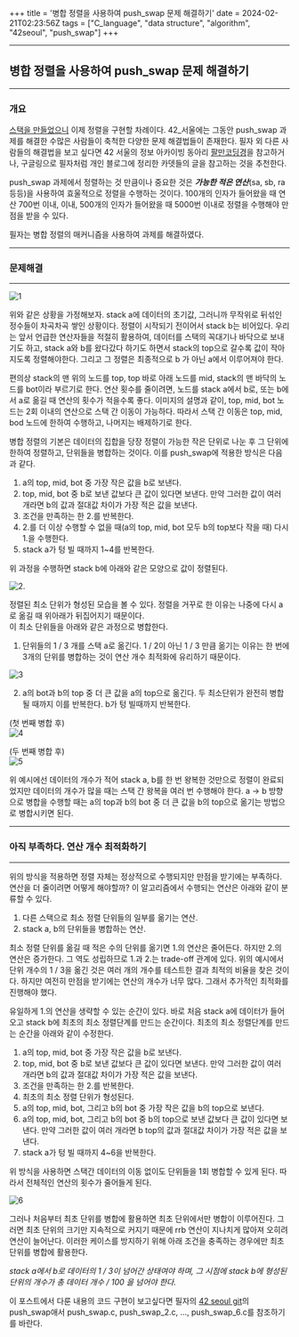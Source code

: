 +++
title = '병합 정렬을 사용하여 push_swap 문제 해결하기'
date = 2024-02-21T02:23:56Z
tags = ["C_language", "data structure", "algorithm", "42seoul", "push_swap"]
+++

---
## 병합 정렬을 사용하여 push_swap 문제 해결하기
---

### 개요
  
[스택을 만들었으니]() 이제 정렬을 구현할 차례이다. 42_서울에는 그동안 push_swap 과제를 해결한 수많은 사람들이 축척한 다양한 문제 해결법들이 존재한다. 필자 외 다른 사람들의 해결법을 보고 싶다면 42 서울의 정보 아카이빙 동아리 [팔만코딩경](https://80000coding.oopy.io/aboutus)을 참고하거나, 구글링으로 필자처럼 개인 블로그에 정리한 카뎃들의 글을 참고하는 것을 추천한다.  
  
push_swap 과제에서 정렬하는 것 만큼이나 중요한 것은 ***가능한 적은 연산***(sa, sb, ra 등등)을 사용하여 효울적으로 정렬을 수행하는 것이다. 100개의 인자가 들어왔을 때 연산 700번 이내, 이내, 500개의 인자가 들어왔을 때 5000번 이내로 정렬을 수행해야 만점을 받을 수 있다.  
  
필자는 병합 정렬의 매커니즘을 사용하여 과제를 해결하였다.  
  
---
### 문제해결
---
  
![1](https://github.com/Budnarae/budnarae_archive/blob/main/content/posts/img/push_swap_1.drawio.png?raw=true)  
  
위와 같은 상황을 가정해보자. stack a에 데이터의 초기값, 그러니까 무작위로 뒤섞인 정수들이 차곡차곡 쌓인 상황이다. 정렬이 시작되기 전이어서 stack b는 비어있다. 우리는 앞서 언급한 연산자들을 적절히 활용하여, 데이터를 스택의 꼭대기나 바닥으로 보내기도 하고, stack a와 b를 왔다갔다 하기도 하면서 stack의 top으로 갈수록 값이 작아지도록 정렬해야한다. 그리고 그 정렬은 최종적으로 b 가 아닌 a에서 이루어져야 한다.  
  
편의상 stack의 맨 위의 노드를 top, top 바로 아래 노드를 mid,  stack의 맨 바닥의 노드를 bot이라 부르기로 한다. 연산 횟수를 줄이려면, 노드를 stack a에서 b로, 또는 b에서 a로 옮길 때 연산의 횟수가 적을수록 좋다. 이미지의 설명과 같이, top, mid, bot 노드는 2회 이내의 연산으로 스택 간 이동이 가능하다. 따라서 스택 간 이동은 top, mid, bod 노드에 한하여 수행하고, 나머지는 배제하기로 한다.  
  
병합 정렬의 기본은 데이터의 집합을 당장 정렬이 가능한 작은 단위로 나눈 후 그 단위에 한하여 정렬하고, 단위들을 병합하는 것이다. 이를 push_swap에 적용한 방식은 다음과 같다.  
  
1. a의 top, mid, bot 중 가장 작은 값을 b로 보낸다.
2. top, mid, bot 중 b로 보낸 값보다 큰 값이 있다면 보낸다. 만약 그러한 값이 여러 개라면 b의 값과 절대값 차이가 가장 적은 값을 보낸다.
3. 조건을 만족하는 한 2.를 반복한다.
4. 2.를 더 이상 수행할 수 없을 때(a의 top, mid, bot 모두 b의 top보다 작을 때) 다시 1.을 수행한다.
5. stack a가 텅 빌 때까지 1~4를 반복한다.
  
위 과정을 수행하면 stack b에 아래와 같은 모양으로 값이 정렬된다.  
  
![2](https://github.com/Budnarae/budnarae_archive/blob/main/content/posts/img/push_swap_2.drawio.png?raw=true). 
  
정렬된 최소 단위가 형성된 모습을 볼 수 있다. 정렬을 거꾸로 한 이유는 나중에 다시 a로 옮길 때 위아래가 뒤집어지기 때문이다.  
이 최소 단위들을 아래와 같은 과정으로 병합한다.  

1. 단위들의 1 / 3 개를 스택 a로 옮긴다. 1 / 2이 아닌 1 / 3 만큼 옮기는 이유는 한 번에 3개의 단위를 병합하는 것이 연산 개수 최적화에 유리하기 때문이다.  

![3](https://github.com/Budnarae/budnarae_archive/blob/main/content/posts/img/push_swap_3.drawio.png?raw=true)
  
2. a의 bot과 b의 top 중 더 큰 값을 a의 top으로 옮긴다. 두 최소단위가 완전히 병합될 때까지 이를 반복한다. b가 텅 빌때까지 반복한다.
  
(첫 번째 병합 후)  
![4](https://github.com/Budnarae/budnarae_archive/blob/main/content/posts/img/push_swap_4.drawio.png?raw=true)
  
(두 번째 병합 후)  
![5](https://github.com/Budnarae/budnarae_archive/blob/main/content/posts/img/push_swap_5.drawio.png?raw=true)
  
위 예시에선 데이터의 개수가 적어 stack a, b를 한 번 왕복한 것만으로 정렬이 완료되었지만 데이터의 개수가 많을 때는 스택 간 왕복을 여러 번 수행해야 한다. a -> b 방향으로 병합을 수행할 때는 a의 top과 b의 bot 중 더 큰 값을 b의 top으로 옮기는 방법으로 병합시키면 된다.

---
### 아직 부족하다. 연산 개수 최적화하기
---
  
위의 방식을 적용하면 정렬 자체는 정상적으로 수행되지만 만점을 받기에는 부족하다. 연산을 더 줄이려면 어떻게 해야할까? 이 알고리즘에서 수행되는 연산은 아래와 같이 분류할 수 있다.

1. 다른 스택으로 최소 정렬 단위들의 일부를 옮기는 연산.
2. stack a, b의 단위들을 병합하는 연산.

최소 정렬 단위를 옮길 때 적은 수의 단위를 옮기면 1.의 연산은 줄어든다. 하지만 2.의 연산은 증가한다. 그 역도 성립하므로 1.과 2.는 trade-off 관계에 있다. 위의 예시에서 단위 개수의 1 / 3을 옮긴 것은 여러 개의 개수를 테스트한 결과 최적의 비율을 찾은 것이다. 하지만 여전히 만점을 받기에는 연산의 개수가 너무 많다. 그래서 추가적인 최적화를 진행해야 했다.  
  
유일하게 1.의 연산을 생략할 수 있는 순간이 있다. 바로 처음 stack a에 데이터가 들어오고 stack b에 최초의 최소 정렬단계를 만드는 순간이다. 최초의 최소 정렬단계를 만드는 순간을 아래와 같이 수정한다.

1. a의 top, mid, bot 중 가장 작은 값을 b로 보낸다.
2. top, mid, bot 중 b로 보낸 값보다 큰 값이 있다면 보낸다. 만약 그러한 값이 여러 개라면 b의 값과 절대값 차이가 가장 적은 값을 보낸다.
3. 조건을 만족하는 한 2.를 반복한다.
4. 최초의 최소 정렬 단위가 형성된다.
5. a의 top, mid, bot, 그리고 b의 bot 중 가장 작은 값을 b의 top으로 보낸다.
6. a의 top, mid, bot, 그리고 b의 bot 중 b의 top으로 보낸 값보다 큰 값이 있다면 보낸다. 만약 그러한 값이 여러 개라면 b top의 값과 절대값 차이가 가장 적은 값을 보낸다.
7. stack a가 텅 빌 때까지 4~6을 반복한다.

위 방식을 사용하면 스택간 데이터의 이동 없이도 단위들을 1회 병합할 수 있게 된다. 따라서 전체적인 연산의 횟수가 줄어들게 된다.

![6](https://github.com/Budnarae/budnarae_archive/blob/main/content/posts/img/push_swap_6.drawio.png?raw=true)

그러나 처음부터 최초 단위를 병합에 활용하면 최초 단위에서만 병합이 이루어진다. 그러면 최초 단위의 크기만 지속적으로 커지기 때문에 rrb 연산이 지나치게 많아져 오히려 연산이 늘어난다. 이러한 케이스를 방지하기 위해 아래 조건을 충족하는 경우에만 최초 단위를 병합에 활용한다.  
  
*stack a에서 b로 데이터의 1 / 3이 넘어간 상태여야 하며, 그 시점에 stack b에 형성된 단위의 개수가 총 데이터 개수 / 100 을 넘어야 한다.*  
  
이 포스트에서 다룬 내용의 코드 구현이 보고싶다면 필자의 [42 seoul git](https://github.com/Budnarae/42_seoul/tree/main)의 push_swap애서 push_swap.c, push_swap_2.c, ..., push_swap_6.c를 참조하기를 바란다.